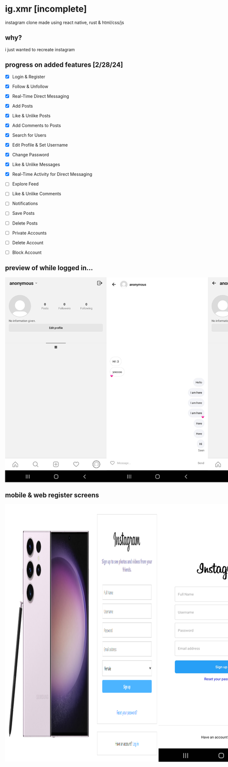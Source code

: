 # ig.xmr [incomplete]
instagram clone made using react native, rust &amp; html/css/js

## why?
i just wanted to recreate instagram

## progress on added features [2/28/24]
- [x] Login & Register
- [x] Follow & Unfollow
- [x] Real-Time Direct Messaging
- [x] Add Posts
- [x] Like & Unlike Posts
- [x] Add Comments to Posts
- [x] Search for Users
- [x] Edit Profile & Set Username
- [x] Change Password
- [x] Like & Unlike Messages
- [x] Real-Time Activity for Direct Messaging
- [ ] Explore Feed
- [ ] Like & Unlike Comments
- [ ] Notifications
- [ ] Save Posts
- [ ] Delete Posts
- [ ] Private Accounts
- [ ] Delete Account
- [ ] Block Account


## preview of while logged in...

<div style="display: flex;">
     <img src="https://github.com/dutchaen/ig.xmr/blob/main/assets/edit_profile_mobile.jpg?raw=true" width="333px"/>
     <img src="https://github.com/dutchaen/ig.xmr/blob/main/assets/direct_messaging_rt.jpg?raw=true" width="333px"/>
     <img src="https://github.com/dutchaen/ig.xmr/blob/main/assets/screen_result_profile_view.jpg?raw=true" width="333px"/>
</div>

## mobile & web register screens
<div style="display: flex;">
    <img src="https://github.com/dutchaen/ig.xmr/blob/main/assets/register_web.png?raw=true" />
    <img src="https://github.com/dutchaen/ig.xmr/blob/main/assets/register_mobile.png?raw=true" />
</div>


